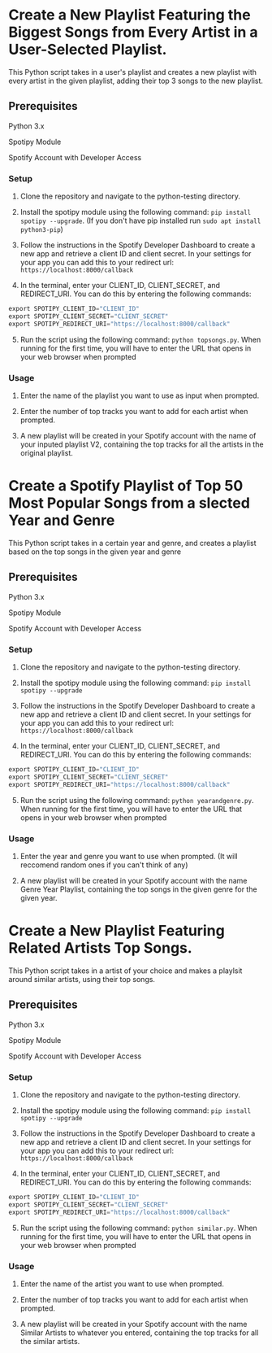 # Create a New Playlist Featuring the Biggest Songs from Every Artist in a User-Selected Playlist.
This Python script takes in a user's playlist and creates a new playlist with every artist in the given playlist, adding their top 3 songs to the new playlist.

## Prerequisites
Python 3.x

Spotipy Module

Spotify Account with Developer Access

### Setup
1. Clone the repository and navigate to the python-testing directory.

2. Install the spotipy module using the following command: ```pip install spotipy --upgrade```. (If you don't have pip installed run ```sudo apt install python3-pip```)

3. Follow the instructions in the Spotify Developer Dashboard to create a new app and retrieve a client ID and client secret. In your settings for your app you can add this to your redirect url: ```https://localhost:8000/callback```

4. In the terminal, enter your CLIENT_ID, CLIENT_SECRET, and REDIRECT_URI. You can do this by entering the following commands:

```python
export SPOTIPY_CLIENT_ID="CLIENT_ID"
export SPOTIPY_CLIENT_SECRET="CLIENT_SECRET"
export SPOTIPY_REDIRECT_URI="https://localhost:8000/callback"
```

5. Run the script using the following command: ```python topsongs.py```. When running for the first time, you will have to enter the URL that opens in your web browser when prompted

### Usage
1. Enter the name of the playlist you want to use as input when prompted.

2. Enter the number of top tracks you want to add for each artist when prompted.

3. A new playlist will be created in your Spotify account with the name of your inputed playlist V2, containing the top tracks for all the artists in the original playlist.

# Create a Spotify Playlist of Top 50 Most Popular Songs from a slected Year and Genre
This Python script takes in a certain year and genre, and creates a playlist based on the top songs in the given year and genre

## Prerequisites
Python 3.x

Spotipy Module

Spotify Account with Developer Access

### Setup
1. Clone the repository and navigate to the python-testing directory.

2. Install the spotipy module using the following command: ```pip install spotipy --upgrade```

3. Follow the instructions in the Spotify Developer Dashboard to create a new app and retrieve a client ID and client secret. In your settings for your app you can add this to your redirect url: ```https://localhost:8000/callback```

4. In the terminal, enter your CLIENT_ID, CLIENT_SECRET, and REDIRECT_URI. You can do this by entering the following commands:

```python
export SPOTIPY_CLIENT_ID="CLIENT_ID"
export SPOTIPY_CLIENT_SECRET="CLIENT_SECRET"
export SPOTIPY_REDIRECT_URI="https://localhost:8000/callback"
```

5. Run the script using the following command: ```python yearandgenre.py```. When running for the first time, you will have to enter the URL that opens in your web browser when prompted

### Usage
1. Enter the year and genre you want to use when prompted. (It will reccomend random ones if you can't think of any)

2. A new playlist will be created in your Spotify account with the name Genre Year Playlist, containing the top songs in the given genre for the given year.

# Create a New Playlist Featuring Related Artists Top Songs.
This Python script takes in a artist of your choice and makes a playlsit around similar artists, using their top songs.

## Prerequisites
Python 3.x

Spotipy Module

Spotify Account with Developer Access

### Setup
1. Clone the repository and navigate to the python-testing directory.

2. Install the spotipy module using the following command: ```pip install spotipy --upgrade```

3. Follow the instructions in the Spotify Developer Dashboard to create a new app and retrieve a client ID and client secret. In your settings for your app you can add this to your redirect url: ```https://localhost:8000/callback```

4. In the terminal, enter your CLIENT_ID, CLIENT_SECRET, and REDIRECT_URI. You can do this by entering the following commands:

```python
export SPOTIPY_CLIENT_ID="CLIENT_ID"
export SPOTIPY_CLIENT_SECRET="CLIENT_SECRET"
export SPOTIPY_REDIRECT_URI="https://localhost:8000/callback"
```

5. Run the script using the following command: ```python similar.py```. When running for the first time, you will have to enter the URL that opens in your web browser when prompted

### Usage
1. Enter the name of the artist you want to use when prompted.

2. Enter the number of top tracks you want to add for each artist when prompted.

3. A new playlist will be created in your Spotify account with the name Similar Artists to whatever you entered, containing the top tracks for all the similar artists.
